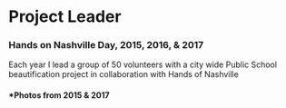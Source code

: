 # Project Leader
### Hands on Nashville Day, 2015, 2016, & 2017
Each year I lead a group of 50 volunteers with a city wide Public School beautification project in collaboration with Hands of Nashville 

#### *Photos from 2015 & 2017
